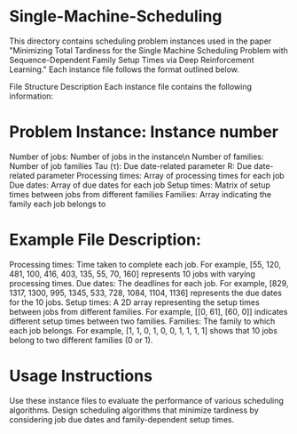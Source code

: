 # Single-Machine-Scheduling

This directory contains scheduling problem instances used in the paper "Minimizing Total Tardiness for the Single Machine Scheduling Problem with Sequence-Dependent Family Setup Times via Deep Reinforcement Learning." Each instance file follows the format outlined below.

File Structure Description
Each instance file contains the following information:

# Problem Instance: Instance number
Number of jobs: Number of jobs in the instance\n
Number of families: Number of job families
Tau (τ): Due date-related parameter
R: Due date-related parameter
Processing times: Array of processing times for each job
Due dates: Array of due dates for each job
Setup times: Matrix of setup times between jobs from different families
Families: Array indicating the family each job belongs to

# Example File Description:
Processing times: Time taken to complete each job. For example, [55, 120, 481, 100, 416, 403, 135, 55, 70, 160] represents 10 jobs with varying processing times.
Due dates: The deadlines for each job. For example, [829, 1317, 1300, 995, 1345, 533, 728, 1084, 1104, 1136] represents the due dates for the 10 jobs.
Setup times: A 2D array representing the setup times between jobs from different families. For example, [[0, 61], [60, 0]] indicates different setup times between two families.
Families: The family to which each job belongs. For example, [1, 1, 0, 1, 0, 0, 1, 1, 1, 1] shows that 10 jobs belong to two different families (0 or 1).

# Usage Instructions
Use these instance files to evaluate the performance of various scheduling algorithms.
Design scheduling algorithms that minimize tardiness by considering job due dates and family-dependent setup times.
